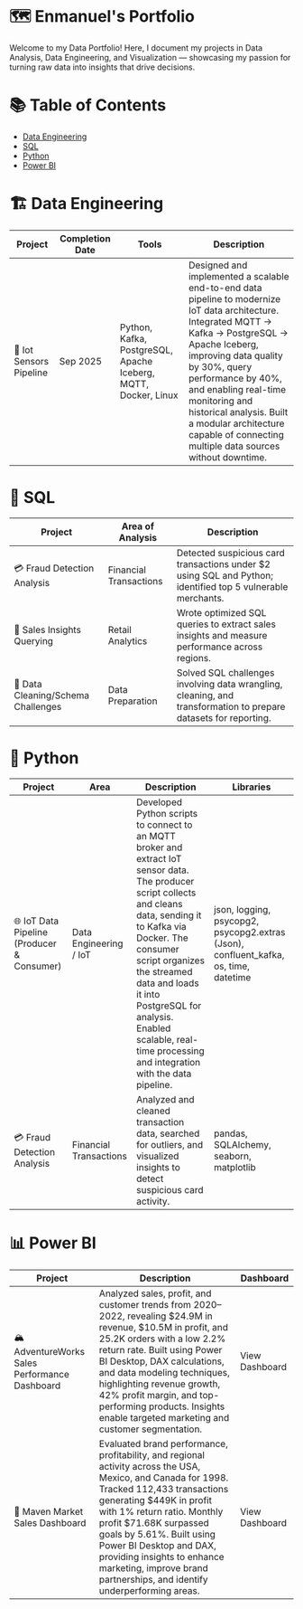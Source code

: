 # 🗺 Enmanuel's Portfolio

Welcome to my Data Portfolio!
Here, I document my projects in Data Analysis, Data Engineering, and Visualization — showcasing my passion for turning raw data into insights that drive decisions.

# 📚 Table of Contents

 - [Data Engineering](#data-engineer)
 - [SQL](#sql)
 - [Python](#python)
 - [Power BI](#power-bi)


# 🏗 Data Engineering
<a name="data-engineer"></a>

| Project                              | Completion Date | Tools                            | Description                                                                                                                                                      |
| ------------------------------------ | --------------- | -------------------------------- | ---------------------------------------------------------------------------------------------------------------------------------------------------------------- |
| 🚛 Iot Sensors Pipeline               | Sep 2025        | Python, Kafka, PostgreSQL, Apache Iceberg, MQTT, Docker, Linux | Designed and implemented a scalable end-to-end data pipeline to modernize IoT data architecture. Integrated MQTT → Kafka → PostgreSQL → Apache Iceberg, improving data quality by 30%, query performance by 40%, and enabling real-time monitoring and historical analysis. Built a modular architecture capable of connecting multiple data sources without downtime. |

<a name="sql"></a>
# 🧠 SQL

| Project                     | Area of Analysis       | Description                                                                                                     |
| --------------------------- | ---------------------- | --------------------------------------------------------------------------------------------------------------- |
| 💳 Fraud Detection Analysis | Financial Transactions | Detected suspicious card transactions under $2 using SQL and Python; identified top 5 vulnerable merchants.     |
| 🧾 Sales Insights Querying  | Retail Analytics       | Wrote optimized SQL queries to extract sales insights and measure performance across regions.                   |
| 🧰 Data Cleaning/Schema Challenges | Data Preparation       | Solved SQL challenges involving data wrangling, cleaning, and transformation to prepare datasets for reporting. |

<a name="python"></a>
# 🐍 Python

| Project                                    | Area                   | Description                                                                                                                                                                                                                                                                                                                                | Libraries                                                     |
| ------------------------------------------ | ---------------------- | ------------------------------------------------------------------------------------------------------------------------------------------------------------------------------------------------------------------------------------------------------------------------------------------------------------------------------------------ | ------------------------------------------------------------- |
| 🌐 IoT Data Pipeline (Producer & Consumer) | Data Engineering / IoT | Developed Python scripts to connect to an MQTT broker and extract IoT sensor data. The producer script collects and cleans data, sending it to Kafka via Docker. The consumer script organizes the streamed data and loads it into PostgreSQL for analysis. Enabled scalable, real-time processing and integration with the data pipeline. | json, logging, psycopg2, psycopg2.extras (Json), confluent_kafka, os, time, datetime |
| 💳 Fraud Detection Analysis | Financial Transactions | Analyzed and cleaned transaction data, searched for outliers, and visualized insights to detect suspicious card activity. | pandas, SQLAlchemy, seaborn, matplotlib |



# 📊 Power BI
<a name="power-bi"></a>

| Project                                       | Description                                                                                                                                                                                                                                                                                                                                                                                  | Dashboard      |
| --------------------------------------------- | -------------------------------------------------------------------------------------------------------------------------------------------------------------------------------------------------------------------------------------------------------------------------------------------------------------------------------------------------------------------------------------------- | -------------- |
| 🏔 AdventureWorks Sales Performance Dashboard | Analyzed sales, profit, and customer trends from 2020–2022, revealing $24.9M in revenue, $10.5M in profit, and 25.2K orders with a low 2.2% return rate. Built using Power BI Desktop, DAX calculations, and data modeling techniques, highlighting revenue growth, 42% profit margin, and top-performing products. Insights enable targeted marketing and customer segmentation.            | View Dashboard |
| 🛒 Maven Market Sales Dashboard               | Evaluated brand performance, profitability, and regional activity across the USA, Mexico, and Canada for 1998. Tracked 112,433 transactions generating $449K in profit with 1% return ratio. Monthly profit $71.68K surpassed goals by 5.61%. Built using Power BI Desktop and DAX, providing insights to enhance marketing, improve brand partnerships, and identify underperforming areas. | View Dashboard |
